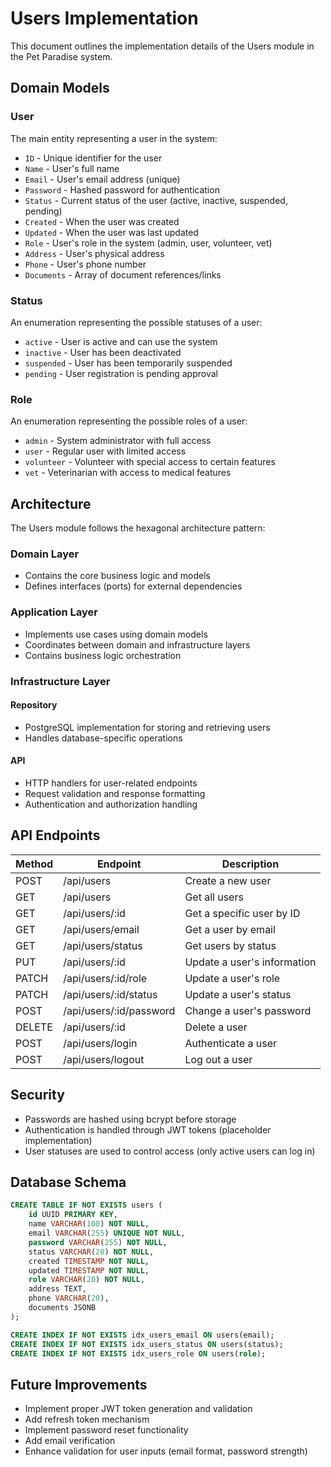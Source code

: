 # Users Implementation

This document outlines the implementation details of the Users module in the Pet Paradise system.

## Domain Models

### User

The main entity representing a user in the system:

- `ID` - Unique identifier for the user
- `Name` - User's full name
- `Email` - User's email address (unique)
- `Password` - Hashed password for authentication
- `Status` - Current status of the user (active, inactive, suspended, pending)
- `Created` - When the user was created
- `Updated` - When the user was last updated
- `Role` - User's role in the system (admin, user, volunteer, vet)
- `Address` - User's physical address
- `Phone` - User's phone number
- `Documents` - Array of document references/links

### Status

An enumeration representing the possible statuses of a user:
- `active` - User is active and can use the system
- `inactive` - User has been deactivated
- `suspended` - User has been temporarily suspended
- `pending` - User registration is pending approval

### Role

An enumeration representing the possible roles of a user:
- `admin` - System administrator with full access
- `user` - Regular user with limited access
- `volunteer` - Volunteer with special access to certain features
- `vet` - Veterinarian with access to medical features

## Architecture

The Users module follows the hexagonal architecture pattern:

### Domain Layer

- Contains the core business logic and models
- Defines interfaces (ports) for external dependencies

### Application Layer

- Implements use cases using domain models
- Coordinates between domain and infrastructure layers
- Contains business logic orchestration

### Infrastructure Layer

#### Repository

- PostgreSQL implementation for storing and retrieving users
- Handles database-specific operations

#### API

- HTTP handlers for user-related endpoints
- Request validation and response formatting
- Authentication and authorization handling

## API Endpoints

| Method | Endpoint | Description |
|--------|----------|-------------|
| POST | /api/users | Create a new user |
| GET | /api/users | Get all users |
| GET | /api/users/:id | Get a specific user by ID |
| GET | /api/users/email | Get a user by email |
| GET | /api/users/status | Get users by status |
| PUT | /api/users/:id | Update a user's information |
| PATCH | /api/users/:id/role | Update a user's role |
| PATCH | /api/users/:id/status | Update a user's status |
| POST | /api/users/:id/password | Change a user's password |
| DELETE | /api/users/:id | Delete a user |
| POST | /api/users/login | Authenticate a user |
| POST | /api/users/logout | Log out a user |

## Security

- Passwords are hashed using bcrypt before storage
- Authentication is handled through JWT tokens (placeholder implementation)
- User statuses are used to control access (only active users can log in)

## Database Schema

```sql
CREATE TABLE IF NOT EXISTS users (
    id UUID PRIMARY KEY,
    name VARCHAR(100) NOT NULL,
    email VARCHAR(255) UNIQUE NOT NULL,
    password VARCHAR(255) NOT NULL,
    status VARCHAR(20) NOT NULL,
    created TIMESTAMP NOT NULL,
    updated TIMESTAMP NOT NULL,
    role VARCHAR(20) NOT NULL,
    address TEXT,
    phone VARCHAR(20),
    documents JSONB
);

CREATE INDEX IF NOT EXISTS idx_users_email ON users(email);
CREATE INDEX IF NOT EXISTS idx_users_status ON users(status);
CREATE INDEX IF NOT EXISTS idx_users_role ON users(role);
```

## Future Improvements

- Implement proper JWT token generation and validation
- Add refresh token mechanism
- Implement password reset functionality
- Add email verification
- Enhance validation for user inputs (email format, password strength)
